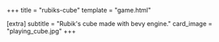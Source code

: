 +++
title = "rubiks-cube"
template = "game.html"

[extra]
subtitle = "Rubik's cube made with bevy engine."
card_image = "playing_cube.jpg"
+++